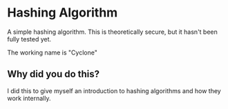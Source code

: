 # Hashing Algorithm
A simple hashing algorithm. This is theoretically secure, but it hasn't been fully tested yet.

The working name is "Cyclone"

## Why did you do this?
I did this to give myself an introduction to hashing algorithms and how they work internally.
